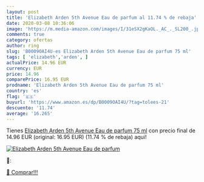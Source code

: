 ```yaml
---
layout: post
title: 'Elizabeth Arden 5th Avenue Eau de parfum al 11.74 % de rebaja'
date: 2020-03-08 10:36:06
image: 'https://m.media-amazon.com/images/I/31eSX2gKaOL._AC_._SL200_.jpg'
comments: true
category: ofertas
author: ring
slug: 'B0009OAI4U-es Elizabeth Arden 5th Avenue Eau de parfum 75 ml'
tags: [ 'elizabeth','arden', ]
actualPrice: 14.96 EUR
currency: EUR
price: 14.96
comparePrice: 16.95 EUR
prodname: 'Elizabeth Arden 5th Avenue Eau de parfum 75 ml'
country: 'es'
flag: '🇪🇸'
buyurl: 'https://www.amazon.es/dp/B0009OAI4U/?tag=tolees-21'
descuento: '11.74'
average: '16.265'
---
```


Tienes [Elizabeth Arden 5th Avenue Eau de parfum 75 ml](https://www.amazon.es/dp/B0009OAI4U/?tag=tolees-21) con precio final de  14.96 EUR (original: 16.95 EUR) (11.74 %  de rebaja) aqui!

[![Elizabeth Arden 5th Avenue Eau de parfum](https://m.media-amazon.com/images/I/31eSX2gKaOL._AC_._SL200_.jpg)](https://www.amazon.es/dp/B0009OAI4U/?tag=tolees-21)

🔎:


[🛒 Comprar!!!](https://www.amazon.es/dp/B0009OAI4U/?tag=tolees-21)
